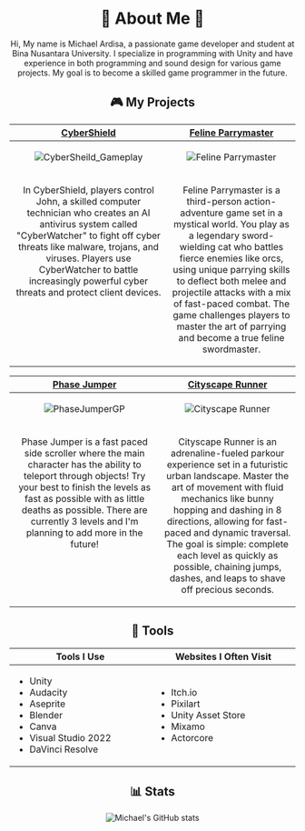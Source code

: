 <!-- <h1 align="center">

[![Typing SVG](https://readme-typing-svg.demolab.com?font=Fira+Code&size=35&duration=3000&pause=2000&color=E7BE7B&center=true&vCenter=true&random=false&width=500&lines=Hi%2C+I'm+Michael!;Rookie+Game+Programmer)](https://git.io/typing-svg)

</h1> -->

<h1 align="center">👋 About Me 👋</h1>

<p align="center"> 
Hi, My name is Michael Ardisa, a passionate game developer and student at Bina Nusantara University. I specialize in programming with Unity and have experience in both programming and sound design for various game projects. My goal is to become a skilled game programmer in the future.
</p>

 <!-- <p align="center">
      <a href="https://github.com/MicksS1?tab=repositories&sort=stargazers"><img alt="total stars" title="Total stars on GitHub" src="https://custom-icon-badges.demolab.com/github/stars/MicksS1?color=55960c&style=for-the-badge&labelColor=488207&logo=star"/></a>
      <a href="https://github.com/MicksS1?tab=followers"><img alt="followers" title="Follow me on Github" src="https://custom-icon-badges.demolab.com/github/followers/MicksS1?color=236ad3&labelColor=1155ba&style=for-the-badge&logo=person-add&label=Follow&logoColor=white"/</a>
</p>

 <!-- 
<p align="center">
  <a href="https://www.youtube.com/c/DevProTips"><img width="32px" alt="Youtube" title="Youtube" src="https://i.imgur.com/qiXu7b2.png"/></a>
  &#8287;&#8287;&#8287;&#8287;&#8287;
  <a href="https://www.linkedin.com/in/jonah-lawrence/"><img width="32px" alt="LinkedIn" title="LinkedIn" src="https://i.imgur.com/yRpa1dQ.png"/></a>
  &#8287;&#8287;&#8287;&#8287;&#8287;
  <a href="https://twitter.com/DenverCoder1"><img width="32px" alt="Twitter" title="Twitter" src="https://i.imgur.com/AixJgnm.png"/></a>
  &#8287;&#8287;&#8287;&#8287;&#8287;
  <a href="https://discord.gg/fPrdqh3Zfu" alt="Discord" title="Dev Pro Tips Discord Server"><img width="32px" src="https://i.imgur.com/OViZO8J.png"/></a>
  &#8287;&#8287;&#8287;&#8287;&#8287;
  <a href="https://dev.to/denvercoder1"><img width="32px" alt="Dev.to" title="DenverCoder1 Dev.to" src="https://i.imgur.com/mVm29vK.png"></a>
  &#8287;&#8287;&#8287;&#8287;&#8287;
  <a href="https://ko-fi.com/jlawrence"><img width="32px" alt="Ko-fi" title="Buy me a coffee" src="https://i.imgur.com/PpLeD3K.png"/></a>
<!--   &#8287;&#8287;&#8287;&#8287;&#8287;
  <a href="http://eyl327.mywebcommunity.org/promos/"><img width="32px" alt="Free Stuff" title="Free gifts for you" src="https://i.imgur.com/0uVwkoZ.png"/></a> -->
</p>

<h2 align="center">🎮 My Projects</h2>

<!-- ============================================= -->
<table>
  <thead>
    <tr>
      <th width="500px" align="center"><a href="https://github.com/MicksS1/CyberSheild">CyberShield</th>
      <th width="500px" align="center"><a href="https://github.com/MicksS1/ParrySoulLike">Feline Parrymaster</th>
    </tr>
  </thead>
        
  <tbody>
  <tr width="500px" align="center">
  <td>

![CyberSheild_Gameplay](https://github.com/user-attachments/assets/11d0776f-900e-4ef7-9bc2-0186eead96e4)


  </td>
   
  <td>

![Feline Parrymaster](https://github.com/user-attachments/assets/cbabf260-05d9-4b70-9d50-ddbdad679838)


  </td>
  </tr>
  
  <tr width="500px">
    <td valign="text-top">
      <p align="center">
        In CyberShield, players control John, a skilled computer technician who creates an AI antivirus system called "CyberWatcher" to fight off cyber threats like malware, trojans, and viruses. Players use CyberWatcher to battle increasingly powerful cyber threats and protect client devices.
      </p>
    </td>
    <td valign="text-top">
      <p align="center">
       Feline Parrymaster is a third-person action-adventure game set in a mystical world. You play as a legendary sword-wielding cat who battles fierce enemies like orcs, using unique parrying skills to deflect both melee and projectile attacks with a mix of fast-paced combat. The game challenges players to master the art of parrying and become a true feline swordmaster.
      </p>
    </td>
  </tr>
  
  </tbody>
</table>

<!-- ============================================= -->
<table>
  <thead>
    <tr>
      <th width="500px" align="center"><a href="https://github.com/MicksS1/SideScroll-GameProg">Phase Jumper</th>
       <th width="500px" align="center"><a href="https://github.com/MicksS1/CityscapeRunner">Cityscape Runner</th>
    </tr>
  </thead>
  <tbody>
  <tr width="500px" align="center">
  <td>

![PhaseJumperGP](https://github.com/MicksS1/MicksS1/assets/158981991/98ed7b8e-1cf2-4b52-8918-8d6935be908b)

  </td>

  <td>

![Cityscape Runner](https://github.com/user-attachments/assets/d05f4cb6-6ad1-4cb8-9715-e9660b7f92c7)

  </td>
  
  </tr>
    <tr width="500px">
      <td valign="text-top">
        <p align="center">
          Phase Jumper is a fast paced side scroller where the main character has the ability to teleport through objects! Try your best to finish the levels as fast as                 possible with as little deaths as possible. There are currently 3 levels and I'm planning to add more    in the future!
        </p>
      </td>
    <td valign="text-top">
      <p align="center">
       Cityscape Runner is an adrenaline-fueled parkour experience set in a futuristic urban landscape. Master the art of movement with fluid mechanics like bunny hopping and dashing in 8 directions, allowing for fast-paced and dynamic traversal. The goal is simple: complete each level as quickly as possible, chaining jumps, dashes, and leaps to shave off precious seconds.
      </p>
    </td>
  </tr>
  

  </tbody>
</table>

<!-- ============================================= -->
<h2 align="center">🔧 Tools</h2>

<table>
  <thead>
    <tr>
      <th width="500px" align="center">Tools I Use </th>
      <th width="500px" align="center">Websites I Often Visit</th>
    </tr>
  </thead>
  <tbody>
  <tr width="500px" align="left">
  <td>

  - Unity
  - Audacity
  - Aseprite
  - Blender
  - Canva
  - Visual Studio 2022
  - DaVinci Resolve
  
  </td>
  <td>

  - Itch.io
  - Pixilart
  - Unity Asset Store
  - Mixamo
  - Actorcore

  </td>
  </tr>
  </tbody>
</table>

<h2 align="center">📊 Stats</h2>

<p align="center">
  <img src="https://github-readme-stats.vercel.app/api?username=MicksS1&show_icons=true&theme=gruvbox" alt="Michael's GitHub stats">
</p>
<!-- ============================================= -->
